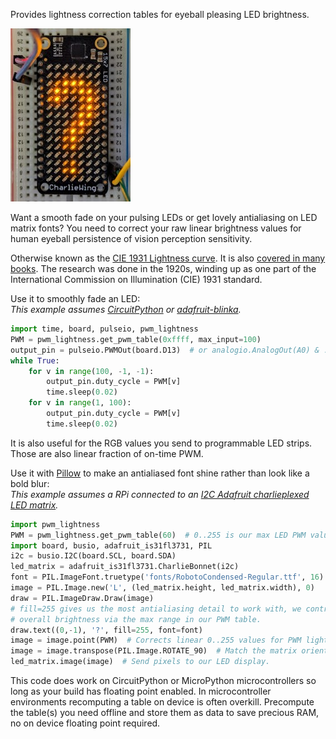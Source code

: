 Provides lightness correction tables for eyeball pleasing LED brightness.

![Antialiased question mark in portrait mode on a CharlieWing](images/questionmark.jpg)

Want a smooth fade on your pulsing LEDs or get lovely antialiasing on LED
matrix fonts?  You need to correct your raw linear brightness values for
human eyeball persistence of vision perception sensitivity.

Otherwise known as the [CIE 1931 Lightness curve](https://www.photonstophotos.net/GeneralTopics/Exposure/Psychometric_Lightness_and_Gamma.htm).
It is also [covered in many books](https://www.google.com/search?q=903.3+116+formula&tbm=bks).
The research was done in the 1920s, winding up as one part of the International
Commission on Illumination (CIE) 1931 standard.

Use it to smoothly fade an LED:  
_This example assumes [CircuitPython](https://circuitpython.org/) or
[adafruit-blinka](https://pypi.org/project/Adafruit-Blinka/)._

```python
import time, board, pulseio, pwm_lightness
PWM = pwm_lightness.get_pwm_table(0xffff, max_input=100)
output_pin = pulseio.PWMOut(board.D13)  # or analogio.AnalogOut(A0) & .value
while True:
    for v in range(100, -1, -1):
        output_pin.duty_cycle = PWM[v]
        time.sleep(0.02)
    for v in range(1, 100):
        output_pin.duty_cycle = PWM[v]
        time.sleep(0.02)
```

It is also useful for the RGB values you send to programmable LED strips. Those
are also linear fraction of on-time PWM.

Use it with [Pillow](https://pypi.org/project/Pillow/) to make an
antialiased font shine rather than look like a bold blur:  
_This example assumes a RPi connected to an [I2C Adafruit charlieplexed
LED matrix](https://www.adafruit.com/?q=IS31FL3731)._

```python
import pwm_lightness
PWM = pwm_lightness.get_pwm_table(60)  # 0..255 is our max LED PWM value.
import board, busio, adafruit_is31fl3731, PIL
i2c = busio.I2C(board.SCL, board.SDA)
led_matrix = adafruit_is31fl3731.CharlieBonnet(i2c)
font = PIL.ImageFont.truetype('fonts/RobotoCondensed-Regular.ttf', 16)
image = PIL.Image.new('L', (led_matrix.height, led_matrix.width), 0)
draw = PIL.ImageDraw.Draw(image)
# fill=255 gives us the most antialiasing detail to work with, we control
# overall brightness via the max range in our PWM table.
draw.text((0,-1), '?', fill=255, font=font)
image = image.point(PWM)  # Corrects linear 0..255 values for PWM lightness.
image = image.transpose(PIL.Image.ROTATE_90)  # Match the matrix orientation.
led_matrix.image(image)  # Send pixels to our LED display.
```

This code does work on CircuitPython or MicroPython microcontrollers so long
as your build has floating point enabled.  In microcontroller environments
recomputing a table on device is often overkill.  Precompute the table(s) you
need offline and store them as data to save precious RAM, no on device floating
point required.
